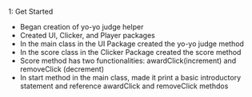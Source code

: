 1: Get Started

- Began creation of yo-yo judge helper
- Created UI, Clicker, and Player packages
- In the main class in the UI Package created the yo-yo judge method 
- In the score class in the Clicker Package created the score method
- Score method has two functionalities: awardClick(increment) and removeClick (decrement) 
- In start method in the main class, made it print a basic introductory statement and reference awardClick and removeClick methdos 